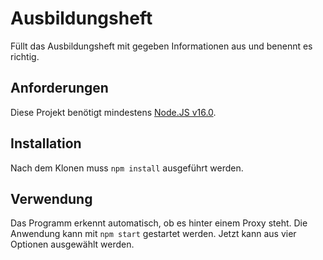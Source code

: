 # Ausbildungsheft
Füllt das Ausbildungsheft mit gegeben Informationen aus und benennt es richtig.

## Anforderungen

Diese Projekt benötigt mindestens [Node.JS v16.0](https://nodejs.org/en/ "Node.JS Website").

## Installation

Nach dem Klonen muss `npm install` ausgeführt werden. 
## Verwendung

Das Programm erkennt automatisch, ob es hinter einem Proxy steht. Die Anwendung kann mit `npm start` gestartet werden. Jetzt kann aus vier Optionen ausgewählt werden.
